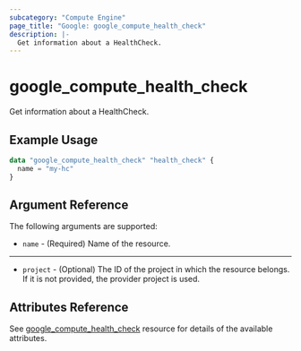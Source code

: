 ```yaml
---
subcategory: "Compute Engine"
page_title: "Google: google_compute_health_check"
description: |-
  Get information about a HealthCheck.
---
```


# google\_compute\_health\_check

Get information about a HealthCheck.

## Example Usage

```tf
data "google_compute_health_check" "health_check" {
  name = "my-hc"
}
```

## Argument Reference

The following arguments are supported:

* `name` - (Required) Name of the resource.

- - -

* `project` - (Optional) The ID of the project in which the resource belongs. If it
    is not provided, the provider project is used.

## Attributes Reference

See [google_compute_health_check](https://registry.terraform.io/providers/hashicorp/google/latest/docs/resources/compute_health_check) resource for details of the available attributes.
